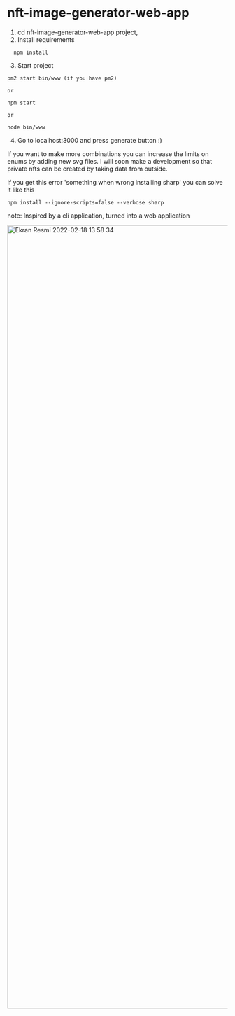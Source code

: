 # nft-image-generator-web-app

1. cd nft-image-generator-web-app project,
2. Install requirements
  ```
    npm install
  ```
3. Start project 
  ```
  pm2 start bin/www (if you have pm2)
  
  or
  
  npm start
  
  or
  
  node bin/www
  ```
4. Go to localhost:3000 and press generate button :)


If you want to make more combinations you can increase the limits on enums by adding new svg files.
I will soon make a development so that private nfts can be created by taking data from outside.

If you get this error 'something when wrong installing sharp' you can solve it like this 
  ```
  npm install --ignore-scripts=false --verbose sharp
   ```

note: Inspired by a cli application, turned into a web application


<img width="1791" alt="Ekran Resmi 2022-02-18 13 58 34" src="https://user-images.githubusercontent.com/63417988/154670145-34bb38e4-6f64-4c89-b75b-ee1c0e275522.png">
